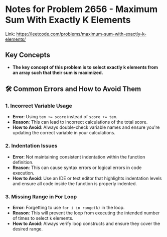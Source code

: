 # Notes for Problem 2656 - Maximum Sum With Exactly K Elements

Link: https://leetcode.com/problems/maximum-sum-with-exactly-k-elements/

## Key Concepts
- **The key concept of this problem is to select exactly k elements from an array such that their sum is maximized.**

## 🛠️ Common Errors and How to Avoid Them

### 1. Incorrect Variable Usage
- **Error**: Using `tem += score` instead of `score += tem`.
- **Reason**: This can lead to incorrect calculations of the total score.
- **How to Avoid**: Always double-check variable names and ensure you're updating the correct variable in your calculations.

### 2. Indentation Issues
- **Error**: Not maintaining consistent indentation within the function definition.
- **Reason**: This can cause syntax errors or logical errors in code execution.
- **How to Avoid**: Use an IDE or text editor that highlights indentation levels and ensure all code inside the function is properly indented.

### 3. Missing Range in For Loop
- **Error**: Forgetting to use `for i in range(k)` in the loop.
- **Reason**: This will prevent the loop from executing the intended number of times to select `k` elements.
- **How to Avoid**: Always verify loop constructs and ensure they cover the desired range.

